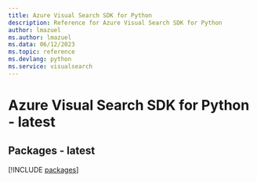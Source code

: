 ```yaml
---
title: Azure Visual Search SDK for Python
description: Reference for Azure Visual Search SDK for Python
author: lmazuel
ms.author: lmazuel
ms.data: 06/12/2023
ms.topic: reference
ms.devlang: python
ms.service: visualsearch
---
```

# Azure Visual Search SDK for Python - latest
## Packages - latest
[!INCLUDE [packages](visual-search-index.md)]